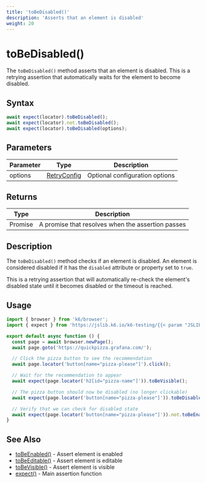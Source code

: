 ```yaml
---
title: 'toBeDisabled()'
description: 'Asserts that an element is disabled'
weight: 20
---
```


# toBeDisabled()

The `toBeDisabled()` method asserts that an element is disabled. This is a retrying assertion that automatically waits for the element to become disabled.

## Syntax

<!-- eslint-skip -->

```javascript
await expect(locator).toBeDisabled();
await expect(locator).not.toBeDisabled();
await expect(locator).toBeDisabled(options);
```

## Parameters

| Parameter | Type                                                                                                                    | Description                    |
| --------- | ----------------------------------------------------------------------------------------------------------------------- | ------------------------------ |
| options   | [RetryConfig](https://grafana.com/docs/k6/<K6_VERSION>/javascript-api/jslib/k6-testing/retrying-assertions/retryconfig) | Optional configuration options |

## Returns

| Type          | Description                                       |
| ------------- | ------------------------------------------------- |
| Promise<void> | A promise that resolves when the assertion passes |

## Description

The `toBeDisabled()` method checks if an element is disabled. An element is considered disabled if it has the `disabled` attribute or property set to `true`.

This is a retrying assertion that will automatically re-check the element's disabled state until it becomes disabled or the timeout is reached.

## Usage

```javascript
import { browser } from 'k6/browser';
import { expect } from 'https://jslib.k6.io/k6-testing/{{< param "JSLIB_TESTING_VERSION" >}}/index.js';

export default async function () {
  const page = await browser.newPage();
  await page.goto('https://quickpizza.grafana.com/');

  // Click the pizza button to see the recommendation
  await page.locator('button[name="pizza-please"]').click();

  // Wait for the recommendation to appear
  await expect(page.locator('h2[id="pizza-name"]')).toBeVisible();

  // The pizza button should now be disabled (no longer clickable)
  await expect(page.locator('button[name="pizza-please"]')).toBeDisabled();

  // Verify that we can check for disabled state
  await expect(page.locator('button[name="pizza-please"]')).not.toBeEnabled();
}
```

## See Also

- [toBeEnabled()](https://grafana.com/docs/k6/<K6_VERSION>/javascript-api/jslib/k6-testing/retrying-assertions/tobeenabled) - Assert element is enabled
- [toBeEditable()](https://grafana.com/docs/k6/<K6_VERSION>/javascript-api/jslib/k6-testing/retrying-assertions/tobeeditable) - Assert element is editable
- [toBeVisible()](https://grafana.com/docs/k6/<K6_VERSION>/javascript-api/jslib/k6-testing/retrying-assertions/tobevisible) - Assert element is visible
- [expect()](https://grafana.com/docs/k6/<K6_VERSION>/javascript-api/jslib/k6-testing/expect) - Main assertion function
